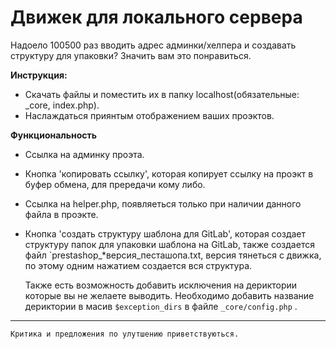 # Движек для локального сервера

Надоело 100500 раз вводить адрес админки/хелпера и создавать структуру для упаковки? Значить вам это понравиться.

**Инструкция:**
* Скачать файлы и поместить их в папку localhost(обязательные: _core, index.php).
* Наслаждаться приянтым отображением ваших проэктов.


**Функциональность**

* Сcылка на админку проэта.
* Кнопка 'копировать ссылку', которая копирует ссылку на проэкт в буфер обмена, для прередачи кому либо.
* Cсылка на helper.php, появляеться только при наличии данного файла в проэкте.
* Кнопка 'создать структуру шаблона для GitLab', которая создает структуру папок для упаковки шаблона на GitLab,
  также создается файл `prestashop_*версия_песташопа.txt, версия тянеться с движка, по этому одним нажатием создается вся структура.


  Также есть возможность добавить исключения на дериктории которые вы не желаете выводить. Необходимо добавить название дериктории
  в масив ``` $exception_dirs ``` в файле `_core/config.php` .

***
`Критика и предложения по улутшению приветствуються.`